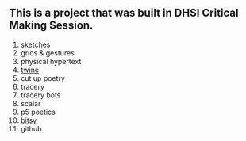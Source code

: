 ## This is a project that was built in DHSI Critical Making Session.

1. sketches
2. grids & gestures
3. physical hypertext
4. [twine](https://gaydrianna.github.io/dhsi23/BodyStoryv1.html)
5. cut up poetry
6. tracery
7. tracery bots
8. scalar
9. p5 poetics
10. [bitsy](https://gaydrianna.github.io/dhsi23/TheStrangeBodyStory.html)
11. github

